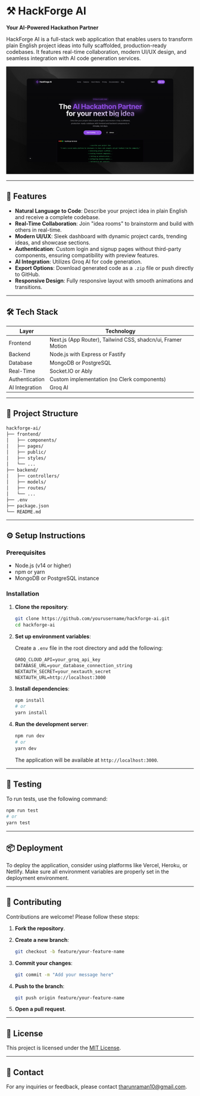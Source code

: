# ⚒️ HackForge AI

**Your AI-Powered Hackathon Partner**

HackForge AI is a full-stack web application that enables users to transform plain English project ideas into fully scaffolded, production-ready codebases. It features real-time collaboration, modern UI/UX design, and seamless integration with AI code generation services.

![HackForge AI Banner](./public/images/hackforgeai-banner.png)


---

## 🚀 Features

- **Natural Language to Code**: Describe your project idea in plain English and receive a complete codebase.
- **Real-Time Collaboration**: Join "idea rooms" to brainstorm and build with others in real-time.
- **Modern UI/UX**: Sleek dashboard with dynamic project cards, trending ideas, and showcase sections.
- **Authentication**: Custom login and signup pages without third-party components, ensuring compatibility with preview features.
- **AI Integration**: Utilizes Groq AI for code generation.
- **Export Options**: Download generated code as a `.zip` file or push directly to GitHub.
- **Responsive Design**: Fully responsive layout with smooth animations and transitions.

---

## 🛠️ Tech Stack

| Layer          | Technology                                      |
|----------------|-------------------------------------------------|
| Frontend       | Next.js (App Router), Tailwind CSS, shadcn/ui, Framer Motion |
| Backend        | Node.js with Express or Fastify                 |
| Database       | MongoDB or PostgreSQL                           |
| Real-Time      | Socket.IO or Ably                               |
| Authentication | Custom implementation (no Clerk components)    |
| AI Integration | Groq AI                                         |

---

## 📁 Project Structure

```
hackforge-ai/
├── frontend/
│   ├── components/
│   ├── pages/
│   ├── public/
│   ├── styles/
│   └── ...
├── backend/
│   ├── controllers/
│   ├── models/
│   ├── routes/
│   └── ...
├── .env
├── package.json
└── README.md
```

---

## ⚙️ Setup Instructions

### Prerequisites

- Node.js (v14 or higher)
- npm or yarn
- MongoDB or PostgreSQL instance

### Installation

1. **Clone the repository**:

   ```bash
   git clone https://github.com/yourusername/hackforge-ai.git
   cd hackforge-ai
   ```

2. **Set up environment variables**:

   Create a `.env` file in the root directory and add the following:

   ```env
   GROQ_CLOUD_API=your_groq_api_key
   DATABASE_URL=your_database_connection_string
   NEXTAUTH_SECRET=your_nextauth_secret
   NEXTAUTH_URL=http://localhost:3000
   ```

3. **Install dependencies**:

   ```bash
   npm install
   # or
   yarn install
   ```

4. **Run the development server**:

   ```bash
   npm run dev
   # or
   yarn dev
   ```

   The application will be available at `http://localhost:3000`.

---

## 🧪 Testing

To run tests, use the following command:

```bash
npm run test
# or
yarn test
```

---

## 📦 Deployment

To deploy the application, consider using platforms like Vercel, Heroku, or Netlify. Make sure all environment variables are properly set in the deployment environment.

---

## 🤝 Contributing

Contributions are welcome! Please follow these steps:

1. **Fork the repository**.
2. **Create a new branch**:

   ```bash
   git checkout -b feature/your-feature-name
   ```

3. **Commit your changes**:

   ```bash
   git commit -m "Add your message here"
   ```

4. **Push to the branch**:

   ```bash
   git push origin feature/your-feature-name
   ```

5. **Open a pull request**.

---

## 📄 License

This project is licensed under the [MIT License](LICENSE).

---

## 📧 Contact

For any inquiries or feedback, please contact [tharunraman10@gmail.com](mailto:tharunraman10@gmail.com).

